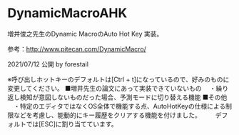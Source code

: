 # DynamicMacroAHK
増井俊之先生のDynamic MacroのAuto Hot Key  実装。

参考：http://www.pitecan.com/DynamicMacro/

2021/07/12	公開 by forestail

※呼び出しホットキーのデフォルトは[Ctrl + t]になっているので、好みのものに変更してください。
■増井先生の論文にあって実装できていないもの
　・繰り返し検知が意図しないものだった場合、予測モードに切り替える機能
■その他
　・特定のエディタではなくOS全体で機能する点、AutoHotKeyの仕様による制限などを考慮し、能動的にキー履歴をクリアする機能を付けました。
　　デフォルトでは[ESC]に割り当てています。
